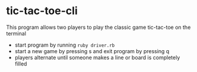 # tic-tac-toe-cli

This program allows two players to play the classic game tic-tac-toe on the terminal
- start program by running `ruby driver.rb`
- start a new game by pressing s and exit program by pressing q
- players alternate until someone makes a line or board is completely filled 
